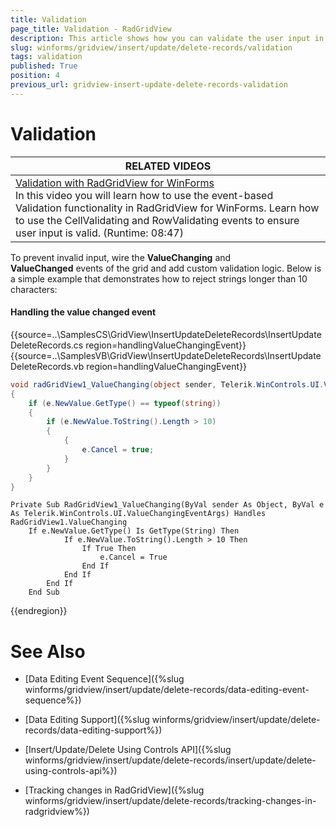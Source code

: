 ```yaml
---
title: Validation
page_title: Validation - RadGridView
description: This article shows how you can validate the user input in order to avoid invalid data.
slug: winforms/gridview/insert/update/delete-records/validation
tags: validation
published: True
position: 4
previous_url: gridview-insert-update-delete-records-validation
---
```


# Validation

|RELATED VIDEOS|
| ------ |
|[Validation with RadGridView for WinForms](http://www.telerik.com/videos/winforms/gridview/validation-with-radgridview-for-winforms)<br>In this video you will learn how to use the event-based Validation functionality in RadGridView for WinForms. Learn how to use the CellValidating and RowValidating events to ensure user input is valid. (Runtime: 08:47)|

To prevent invalid input, wire the __ValueChanging__ and __ValueChanged__ events of the grid and add custom
validation logic. Below is a simple example that demonstrates how to reject
strings longer than 10 characters:

#### Handling the value changed event

{{source=..\SamplesCS\GridView\InsertUpdateDeleteRecords\InsertUpdateDeleteRecords.cs region=handlingValueChangingEvent}} 
{{source=..\SamplesVB\GridView\InsertUpdateDeleteRecords\InsertUpdateDeleteRecords.vb region=handlingValueChangingEvent}} 

````C#
void radGridView1_ValueChanging(object sender, Telerik.WinControls.UI.ValueChangingEventArgs e)
{
    if (e.NewValue.GetType() == typeof(string))
    {
        if (e.NewValue.ToString().Length > 10)
        {
            {
                e.Cancel = true;
            }
        }
    }
}

````
````VB.NET
Private Sub RadGridView1_ValueChanging(ByVal sender As Object, ByVal e As Telerik.WinControls.UI.ValueChangingEventArgs) Handles RadGridView1.ValueChanging
    If e.NewValue.GetType() Is GetType(String) Then
            If e.NewValue.ToString().Length > 10 Then
                If True Then
                    e.Cancel = True
                End If
            End If
        End If
    End Sub

````

{{endregion}} 



# See Also
* [Data Editing Event Sequence]({%slug winforms/gridview/insert/update/delete-records/data-editing-event-sequence%})

* [Data Editing Support]({%slug winforms/gridview/insert/update/delete-records/data-editing-support%})

* [Insert/Update/Delete Using Controls API]({%slug winforms/gridview/insert/update/delete-records/insert/update/delete-using-controls-api%})

* [Tracking changes in RadGridView]({%slug winforms/gridview/insert/update/delete-records/tracking-changes-in-radgridview%})

